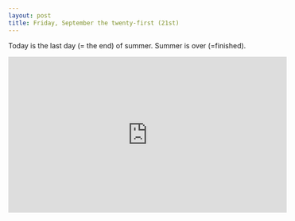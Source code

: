 ```yaml
---
layout: post
title: Friday, September the twenty-first (21st)
---
```


Today is the last day (= the end) of summer. Summer is over (=finished).

<iframe width="560" height="315" src="https://www.youtube.com/embed/xbH582jNm6Y" frameborder="0" allow="autoplay; encrypted-media" allowfullscreen></iframe>
